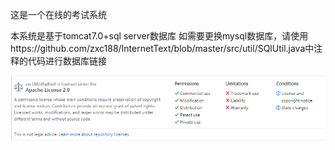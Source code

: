 这是一个在线的考试系统

本系统是基于tomcat7.0+sql server数据库
如需要更换mysql数据库，请使用https://github.com/zxc188/InternetText/blob/master/src/util/SQlUtil.java中注释的代码进行数据库链接

![image](https://github.com/zxc188/InternetText/blob/master/apache.png)